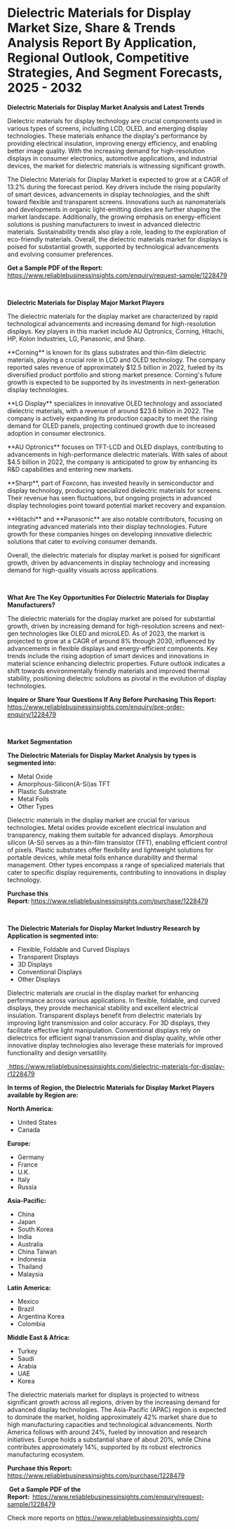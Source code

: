 <p><h1>Dielectric Materials for Display Market Size, Share & Trends Analysis Report By Application, Regional Outlook, Competitive Strategies, And Segment Forecasts, 2025 - 2032</h1></p><p><strong>Dielectric Materials for Display Market Analysis and Latest Trends</strong></p>
<p><p>Dielectric materials for display technology are crucial components used in various types of screens, including LCD, OLED, and emerging display technologies. These materials enhance the display's performance by providing electrical insulation, improving energy efficiency, and enabling better image quality. With the increasing demand for high-resolution displays in consumer electronics, automotive applications, and industrial devices, the market for dielectric materials is witnessing significant growth.</p><p>The Dielectric Materials for Display Market is expected to grow at a CAGR of 13.2% during the forecast period. Key drivers include the rising popularity of smart devices, advancements in display technologies, and the shift toward flexible and transparent screens. Innovations such as nanomaterials and developments in organic light-emitting diodes are further shaping the market landscape. Additionally, the growing emphasis on energy-efficient solutions is pushing manufacturers to invest in advanced dielectric materials. Sustainability trends also play a role, leading to the exploration of eco-friendly materials. Overall, the dielectric materials market for displays is poised for substantial growth, supported by technological advancements and evolving consumer preferences.</p></p>
<p><strong>Get a Sample PDF of the Report:&nbsp;</strong> <a href="https://www.reliablebusinessinsights.com/enquiry/request-sample/1228479?utm_campaign=96&utm_medium=2&utm_source=Github&utm_content=ia&utm_term=02022025&utm_id=dielectric-materials-for-display">https://www.reliablebusinessinsights.com/enquiry/request-sample/1228479</a></p>
<p>&nbsp;</p>
<p><strong>Dielectric Materials for Display Major Market Players</strong></p>
<p><p>The dielectric materials for the display market are characterized by rapid technological advancements and increasing demand for high-resolution displays. Key players in this market include AU Optronics, Corning, Hitachi, HP, Kolon Industries, LG, Panasonic, and Sharp.</p><p>**Corning** is known for its glass substrates and thin-film dielectric materials, playing a crucial role in LCD and OLED technology. The company reported sales revenue of approximately $12.5 billion in 2022, fueled by its diversified product portfolio and strong market presence. Corning's future growth is expected to be supported by its investments in next-generation display technologies.</p><p>**LG Display** specializes in innovative OLED technology and associated dielectric materials, with a revenue of around $23.6 billion in 2022. The company is actively expanding its production capacity to meet the rising demand for OLED panels, projecting continued growth due to increased adoption in consumer electronics.</p><p>**AU Optronics** focuses on TFT-LCD and OLED displays, contributing to advancements in high-performance dielectric materials. With sales of about $4.5 billion in 2022, the company is anticipated to grow by enhancing its R&D capabilities and entering new markets.</p><p>**Sharp**, part of Foxconn, has invested heavily in semiconductor and display technology, producing specialized dielectric materials for screens. Their revenue has seen fluctuations, but ongoing projects in advanced display technologies point toward potential market recovery and expansion.</p><p>**Hitachi** and **Panasonic** are also notable contributors, focusing on integrating advanced materials into their display technologies. Future growth for these companies hinges on developing innovative dielectric solutions that cater to evolving consumer demands.</p><p>Overall, the dielectric materials for display market is poised for significant growth, driven by advancements in display technology and increasing demand for high-quality visuals across applications.</p></p>
<p>&nbsp;</p>
<p><strong>What Are The Key Opportunities For Dielectric Materials for Display Manufacturers?</strong></p>
<p><p>The dielectric materials for the display market are poised for substantial growth, driven by increasing demand for high-resolution screens and next-gen technologies like OLED and microLED. As of 2023, the market is projected to grow at a CAGR of around 8% through 2030, influenced by advancements in flexible displays and energy-efficient components. Key trends include the rising adoption of smart devices and innovations in material science enhancing dielectric properties. Future outlook indicates a shift towards environmentally friendly materials and improved thermal stability, positioning dielectric solutions as pivotal in the evolution of display technologies.</p></p>
<p><strong>Inquire or Share Your Questions If Any Before Purchasing This Report:</strong> <a href="https://www.reliablebusinessinsights.com/enquiry/pre-order-enquiry/1228479?utm_campaign=96&utm_medium=2&utm_source=Github&utm_content=ia&utm_term=02022025&utm_id=dielectric-materials-for-display">https://www.reliablebusinessinsights.com/enquiry/pre-order-enquiry/1228479</a></p>
<p>&nbsp;</p>
<p><strong>Market Segmentation</strong></p>
<p><strong>The Dielectric Materials for Display Market Analysis by types is segmented into:</strong></p>
<p><ul><li>Metal Oxide</li><li>Amorphous-Silicon(A-Si)as TFT</li><li>Plastic Substrate</li><li>Metal Foils</li><li>Other Types</li></ul></p>
<p><p>Dielectric materials in the display market are crucial for various technologies. Metal oxides provide excellent electrical insulation and transparency, making them suitable for advanced displays. Amorphous silicon (A-Si) serves as a thin-film transistor (TFT), enabling efficient control of pixels. Plastic substrates offer flexibility and lightweight solutions for portable devices, while metal foils enhance durability and thermal management. Other types encompass a range of specialized materials that cater to specific display requirements, contributing to innovations in display technology.</p></p>
<p><strong>Purchase this Report:&nbsp;</strong><a href="https://www.reliablebusinessinsights.com/purchase/1228479?utm_campaign=96&utm_medium=2&utm_source=Github&utm_content=ia&utm_term=02022025&utm_id=dielectric-materials-for-display">https://www.reliablebusinessinsights.com/purchase/1228479</a></p>
<p>&nbsp;</p>
<p><strong>The Dielectric Materials for Display Market Industry Research by Application is segmented into:</strong></p>
<p><ul><li>Flexible, Foldable and Curved Displays</li><li>Transparent Displays</li><li>3D Displays</li><li>Conventional Displays</li><li>Other Displays</li></ul></p>
<p><p>Dielectric materials are crucial in the display market for enhancing performance across various applications. In flexible, foldable, and curved displays, they provide mechanical stability and excellent electrical insulation. Transparent displays benefit from dielectric materials by improving light transmission and color accuracy. For 3D displays, they facilitate effective light manipulation. Conventional displays rely on dielectrics for efficient signal transmission and display quality, while other innovative display technologies also leverage these materials for improved functionality and design versatility.</p></p>
<p><a href="https://www.reliablebusinessinsights.com/dielectric-materials-for-display-r1228479?utm_campaign=96&utm_medium=2&utm_source=Github&utm_content=ia&utm_term=02022025&utm_id=dielectric-materials-for-display">&nbsp;https://www.reliablebusinessinsights.com/dielectric-materials-for-display-r1228479</a></p>
<p><strong>In terms of Region, the Dielectric Materials for Display Market Players available by Region are:</strong></p>
<p>
    <p> <strong> North America: </strong>
        <ul>
            <li>United States</li>
            <li>Canada</li>
        </ul>
        </p> 
    <p> <strong> Europe: </strong>
        <ul>
            <li>Germany</li>
            <li>France</li>
            <li>U.K.</li>
            <li>Italy</li>
            <li>Russia</li>
        </ul>
        </p> 
    <p> <strong> Asia-Pacific: </strong>
        <ul>
            <li>China</li>
            <li>Japan</li>
            <li>South Korea</li>
            <li>India</li>
            <li>Australia</li>
            <li>China Taiwan</li>
            <li>Indonesia</li>
            <li>Thailand</li>
            <li>Malaysia</li>
        </ul>
        </p> 
    <p> <strong> Latin America: </strong>
        <ul>
            <li>Mexico</li>
            <li>Brazil</li>
            <li>Argentina Korea</li>
            <li>Colombia</li>
        </ul>
        </p> 
    <p> <strong> Middle East & Africa: </strong>
        <ul>
            <li>Turkey</li>
            <li>Saudi</li>
            <li>Arabia</li>
            <li>UAE</li>
            <li>Korea</li>
        </ul>
    </p>
    </p>
<p><p>The dielectric materials market for displays is projected to witness significant growth across all regions, driven by the increasing demand for advanced display technologies. The Asia-Pacific (APAC) region is expected to dominate the market, holding approximately 42% market share due to high manufacturing capacities and technological advancements. North America follows with around 24%, fueled by innovation and research initiatives. Europe holds a substantial share of about 20%, while China contributes approximately 14%, supported by its robust electronics manufacturing ecosystem.</p></p>
<p><strong>Purchase this Report: </strong><a href="https://www.reliablebusinessinsights.com/purchase/1228479?utm_campaign=96&utm_medium=2&utm_source=Github&utm_content=ia&utm_term=02022025&utm_id=dielectric-materials-for-display">https://www.reliablebusinessinsights.com/purchase/1228479</a></p>
<p>&nbsp;<strong>Get a Sample PDF of the Report:&nbsp;&nbsp;</strong><a href="https://www.reliablebusinessinsights.com/enquiry/request-sample/1228479?utm_campaign=96&utm_medium=2&utm_source=Github&utm_content=ia&utm_term=02022025&utm_id=dielectric-materials-for-display">https://www.reliablebusinessinsights.com/enquiry/request-sample/1228479</a></p>
<p><strong></strong></p>
<p>Check more reports on <a href="https://www.reliablebusinessinsights.com/?utm_campaign=96&utm_medium=2&utm_source=Github&utm_content=ia&utm_term=02022025&utm_id=dielectric-materials-for-display">https://www.reliablebusinessinsights.com/</a></p>